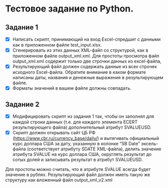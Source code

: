 # Тестовое задание по Python.

## Задание 1

- [x] Написать скрипт, принимающий на вход Excel-спредшит с данными как в приложенном
файле test_input.xlsx.
- [x] Сгенерировать из этих данных XML-файл со структурой, как в
приложенном файле output_xml.xml. Для простоты просмотра файл output_xml.xml
содержит только две строчки данных из excel-файла, 
- [x] Результирующий файл должен содержать данные из всех строчек исходного Excel-файла. Обратите внимание в каком формате написаны даты, названия и денежные выражения в результирующем файле.
- [x] Форматы значений в вашем файле должны совпадать.

## Задание 2

- [x] Модифицировать скрипт из задания 1 так, чтобы он заполнял для каждой строки данных
(т.е. для каждого элемента ECERT результирующего файла) дополнительный атрибут
SVALUEUSD. 
- [x] Скрипт должен открывать сайт ЦБ РФ (https://www.cbr.ru/currency_base/daily/) и вытягивать официальный курс доллара США за дату, указанную в колонке “SB Date” эксель-файла (соответствует атрибуту SDATE XML-файла), делить значение атрибута SVALUE на курс доллара США, округлять результат до сотых долей и записывать результат в атрибут SVALUEUSD. 

Для простоты можно считать, что в атрибуте SVALUE всегда будет значение в рублях.
Результирующий файл должен иметь такую же структуру как вложенный файл output_xml_v2.xml
